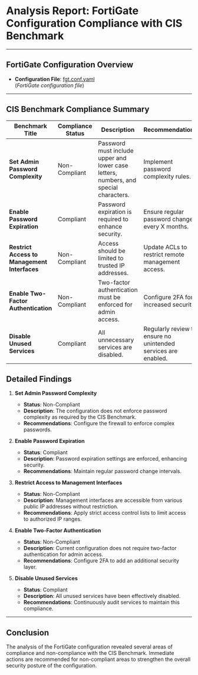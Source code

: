 # Analysis Report: FortiGate Configuration Compliance with CIS Benchmark

---

## FortiGate Configuration Overview
- **Configuration File**: [fgt.conf.yaml](https://github.com/sunshinegorgon7/ubiquitous-pancake/blob/main/fgt.conf.yaml)  
(*FortiGate configuration file*)

---

## CIS Benchmark Compliance Summary

| Benchmark Title                                      | Compliance Status | Description | Recommendations |
|------------------------------------------------------|-------------------|-------------|-----------------|
| **Set Admin Password Complexity**                     | Non-Compliant      | Password must include upper and lower case letters, numbers, and special characters. | Implement password complexity rules. |
| **Enable Password Expiration**                        | Compliant          | Password expiration is required to enhance security. | Ensure regular password changes every X months. |
| **Restrict Access to Management Interfaces**        | Non-Compliant      | Access should be limited to trusted IP addresses. | Update ACLs to restrict remote management access. |
| **Enable Two-Factor Authentication**                 | Non-Compliant      | Two-factor authentication must be enforced for admin access. | Configure 2FA for increased security. |
| **Disable Unused Services**                           | Compliant          | All unnecessary services are disabled. | Regularly review to ensure no unintended services are enabled. |

## Detailed Findings

1. **Set Admin Password Complexity**
   - **Status**: Non-Compliant
   - **Description**: The configuration does not enforce password complexity as required by the CIS Benchmark.
   - **Recommendations**: Configure the firewall to enforce complex passwords.

2. **Enable Password Expiration**
   - **Status**: Compliant
   - **Description**: Password expiration settings are enforced, enhancing security.
   - **Recommendations**: Maintain regular password change intervals.

3. **Restrict Access to Management Interfaces**
   - **Status**: Non-Compliant
   - **Description**: Management interfaces are accessible from various public IP addresses without restriction.
   - **Recommendations**: Apply strict access control lists to limit access to authorized IP ranges.

4. **Enable Two-Factor Authentication**
   - **Status**: Non-Compliant
   - **Description**: Current configuration does not require two-factor authentication for admin access.
   - **Recommendations**: Configure 2FA to add an additional security layer.

5. **Disable Unused Services**
   - **Status**: Compliant
   - **Description**: All unused services have been effectively disabled.
   - **Recommendations**: Continuously audit services to maintain this compliance.

---

## Conclusion

The analysis of the FortiGate configuration revealed several areas of compliance and non-compliance with the CIS Benchmark. Immediate actions are recommended for non-compliant areas to strengthen the overall security posture of the configuration.